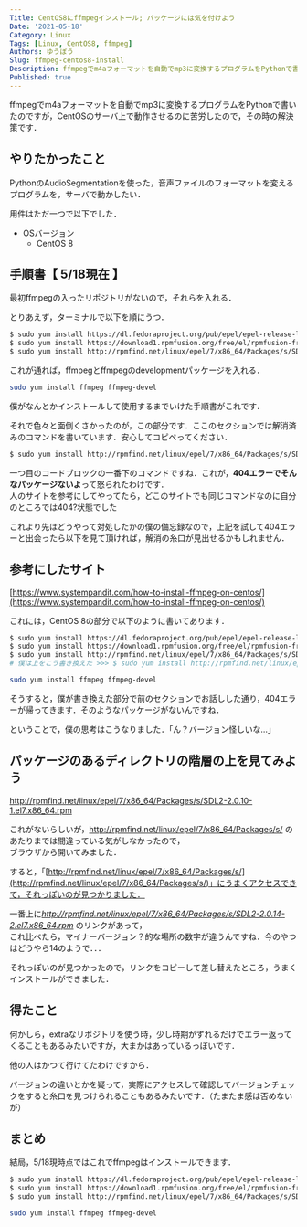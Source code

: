 ```yaml
---
Title: CentOS8にffmpegインストール; パッケージには気を付けよう
Date: '2021-05-18'
Category: Linux
Tags: [Linux, CentOS8, ffmpeg]
Authors: ゆうぼう
Slug: ffmpeg-centos8-install
Description: ffmpegでm4aフォーマットを自動でmp3に変換するプログラムをPythonで書いたのですが，CentOSのサーバ上で動作させるのに苦労したので，その時の解決策です．
Published: true
---
```


ffmpegでm4aフォーマットを自動でmp3に変換するプログラムをPythonで書いたのですが，CentOSのサーバ上で動作させるのに苦労したので，その時の解決策です．

## やりたかったこと

PythonのAudioSegmentationを使った，音声ファイルのフォーマットを変えるプログラムを，サーバで動かしたい．

用件はただ一つで以下でした．

- OSバージョン
    - CentOS 8

## 手順書【 5/18現在 】

最初ffmpegの入ったリポジトリがないので，それらを入れる．

とりあえず，ターミナルで以下を順にうつ．

~~~bash
$ sudo yum install https://dl.fedoraproject.org/pub/epel/epel-release-latest-8.noarch.rpm
$ sudo yum install https://download1.rpmfusion.org/free/el/rpmfusion-free-release-8.noarch.rpm https://download1.rpmfusion.org/nonfree/el/rpmfusion-nonfree-release-8.noarch.rpm
$ sudo yum install http://rpmfind.net/linux/epel/7/x86_64/Packages/s/SDL2-2.0.14-2.el7.x86_64.rpm
~~~

これが通れば，ffmpegとffmpegのdevelopmentパッケージを入れる．

~~~bash
sudo yum install ffmpeg ffmpeg-devel
~~~

僕がなんとかインストールして使用するまでいけた手順書がこれです．


それで色々と面倒くさかったのが，この部分です．ここのセクションでは解消済みのコマンドを書いています．安心してコピペってください．

~~~bash
$ sudo yum install http://rpmfind.net/linux/epel/7/x86_64/Packages/s/SDL2-2.0.14-2.el7.x86_64.rpm
~~~

一つ目のコードブロックの一番下のコマンドですね．これが，**404エラーでそんなパッケージないよ**って怒られたわけです．  
人のサイトを参考にしてやってたら，どこのサイトでも同じコマンドなのに自分のところでは404?状態でした


これより先はどうやって対処したかの僕の備忘録なので，上記を試して404エラーと出会ったら以下を見て頂ければ，解消の糸口が見出せるかもしれません．

## 参考にしたサイト

[https://www.systempandit.com/how-to-install-ffmpeg-on-centos/](https://www.systempandit.com/how-to-install-ffmpeg-on-centos/)

これには，CentOS 8の部分で以下のように書いてあります．

~~~bash
$ sudo yum install https://dl.fedoraproject.org/pub/epel/epel-release-latest-8.noarch.rpm
$ sudo yum install https://download1.rpmfusion.org/free/el/rpmfusion-free-release-8.noarch.rpm https://download1.rpmfusion.org/nonfree/el/rpmfusion-nonfree-release-8.noarch.rpm
$ sudo yum install http://rpmfind.net/linux/epel/7/x86_64/Packages/s/SDL2-2.0.10-1.el7.x86_64.rpm
# 僕は上をこう書き換えた >>> $ sudo yum install http://rpmfind.net/linux/epel/7/x86_64/Packages/s/SDL2-2.0.14-2.el7.x86_64.rpm

sudo yum install ffmpeg ffmpeg-devel
~~~

そうすると，僕が書き換えた部分で前のセクションでお話しした通り，404エラーが帰ってきます．そのようなパッケージがないんですね．

ということで，僕の思考はこうなりました．「ん？バージョン怪しいな...」

## パッケージのあるディレクトリの階層の上を見てみよう

http://rpmfind.net/linux/epel/7/x86_64/Packages/s/SDL2-2.0.10-1.el7.x86_64.rpm

これがないらしいが，http://rpmfind.net/linux/epel/7/x86_64/Packages/s/ のあたりまでは間違っている気がしなかったので，  
ブラウザから開いてみました．

すると，「[http://rpmfind.net/linux/epel/7/x86_64/Packages/s/](http://rpmfind.net/linux/epel/7/x86_64/Packages/s/)」にうまくアクセスできて，それっぽいのが見つかりました．

一番上に*http://rpmfind.net/linux/epel/7/x86_64/Packages/s/SDL2-2.0.14-2.el7.x86_64.rpm* のリンクがあって，  
これ比べたら，マイナーバージョン？的な場所の数字が違うんですね．今のやつはどうやら14のようで．．．

それっぽいのが見つかったので，リンクをコピーして差し替えたところ，うまくインストールができました．

## 得たこと

何かしら，extraなリポジトリを使う時，少し時期がずれるだけでエラー返ってくることもあるみたいですが，大まかはあっているっぽいです．

他の人はかつて行けてたわけですから．

バージョンの違いとかを疑って，実際にアクセスして確認してバージョンチェックをすると糸口を見つけられることもあるみたいです．（たまたま感は否めないが）

## まとめ

結局，5/18現時点ではこれでffmpegはインストールできます．

~~~bash
$ sudo yum install https://dl.fedoraproject.org/pub/epel/epel-release-latest-8.noarch.rpm
$ sudo yum install https://download1.rpmfusion.org/free/el/rpmfusion-free-release-8.noarch.rpm https://download1.rpmfusion.org/nonfree/el/rpmfusion-nonfree-release-8.noarch.rpm
$ sudo yum install http://rpmfind.net/linux/epel/7/x86_64/Packages/s/SDL2-2.0.14-2.el7.x86_64.rpm

sudo yum install ffmpeg ffmpeg-devel
~~~